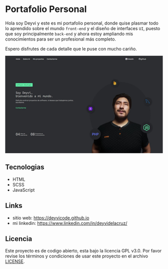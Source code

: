 # Portafolio Personal

Hola soy Deyvi y este es mi portafolio personal, donde quise plasmar todo lo aprendido sobre el mundo `front-end` y el diseño de interfaces `UI`, puesto que soy principalmente `back-end` y ahora estoy ampliando mis conocimientos para ser un profesional más completo.

Espero disfrutes de cada detalle que le puse con mucho cariño.

![image overview](./img/overview.jpg)

## Tecnologias

- HTML
- SCSS
- JavaScript

## Links
- sitio web: https://deyvicode.github.io
- mi linkedin: https://www.linkedin.com/in/deyvidelacruz/

## Licencia
Este proyecto es de codigo abierto, esta bajo la licencia GPL v3.0. Por favor revise los términos y condiciones de usar este proyecto en el archivo [LICENSE](./LICENCE).